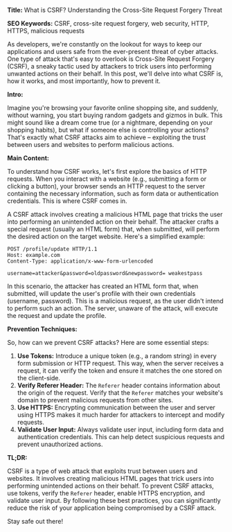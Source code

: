 **Title:** What is CSRF? Understanding the Cross-Site Request Forgery Threat

**SEO Keywords:** CSRF, cross-site request forgery, web security, HTTP, HTTPS, malicious requests

As developers, we're constantly on the lookout for ways to keep our applications and users safe from the ever-present threat of cyber attacks. One type of attack that's easy to overlook is Cross-Site Request Forgery (CSRF), a sneaky tactic used by attackers to trick users into performing unwanted actions on their behalf. In this post, we'll delve into what CSRF is, how it works, and most importantly, how to prevent it.

**Intro:**

Imagine you're browsing your favorite online shopping site, and suddenly, without warning, you start buying random gadgets and gizmos in bulk. This might sound like a dream come true (or a nightmare, depending on your shopping habits), but what if someone else is controlling your actions? That's exactly what CSRF attacks aim to achieve – exploiting the trust between users and websites to perform malicious actions.

**Main Content:**

To understand how CSRF works, let's first explore the basics of HTTP requests. When you interact with a website (e.g., submitting a form or clicking a button), your browser sends an HTTP request to the server containing the necessary information, such as form data or authentication credentials. This is where CSRF comes in.

A CSRF attack involves creating a malicious HTML page that tricks the user into performing an unintended action on their behalf. The attacker crafts a special request (usually an HTML form) that, when submitted, will perform the desired action on the target website. Here's a simplified example:

```http
POST /profile/update HTTP/1.1
Host: example.com
Content-Type: application/x-www-form-urlencoded

username=attacker&password=oldpassword&newpassword= weakestpass
```

In this scenario, the attacker has created an HTML form that, when submitted, will update the user's profile with their own credentials (username, password). This is a malicious request, as the user didn't intend to perform such an action. The server, unaware of the attack, will execute the request and update the profile.

**Prevention Techniques:**

So, how can we prevent CSRF attacks? Here are some essential steps:

1. **Use Tokens:** Introduce a unique token (e.g., a random string) in every form submission or HTTP request. This way, when the server receives a request, it can verify the token and ensure it matches the one stored on the client-side.
2. **Verify Referer Header:** The `Referer` header contains information about the origin of the request. Verify that the `Referer` matches your website's domain to prevent malicious requests from other sites.
3. **Use HTTPS:** Encrypting communication between the user and server using HTTPS makes it much harder for attackers to intercept and modify requests.
4. **Validate User Input:** Always validate user input, including form data and authentication credentials. This can help detect suspicious requests and prevent unauthorized actions.

**TL;DR:**

CSRF is a type of web attack that exploits trust between users and websites. It involves creating malicious HTML pages that trick users into performing unintended actions on their behalf. To prevent CSRF attacks, use tokens, verify the `Referer` header, enable HTTPS encryption, and validate user input. By following these best practices, you can significantly reduce the risk of your application being compromised by a CSRF attack.

Stay safe out there!